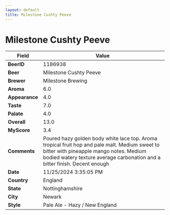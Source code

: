 ```yaml
---
layout: default
title: Milestone Cushty Peeve
---
```


# Milestone Cushty Peeve

| Field         | Value     |
|---------------|-----------|
| **BeerID** | 1186938 |
| **Beer** | Milestone Cushty Peeve |
| **Brewer** | Milestone Brewing |
| **Aroma** | 6.0 |
| **Appearance** | 4.0 |
| **Taste** | 7.0 |
| **Palate** | 4.0 |
| **Overall** | 13.0 |
| **MyScore** | 3.4 |
| **Comments** | Poured hazy golden body white lace top.  Aroma tropical fruit hop and pale malt.  Medium sweet to bitter with pineapple mango notes. Medium bodied watery texture average carbonation and a bitter finish. Decent enough  |
| **Date** | 11/25/2024 3:35:05 PM |
| **Country** | England |
| **State** | Nottinghamshire |
| **City** | Newark |
| **Style** | Pale Ale - Hazy / New England |
